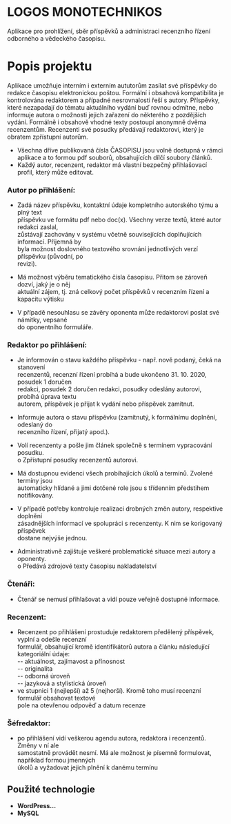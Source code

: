# LOGOS MONOTECHNIKOS

Aplikace pro prohlížení, sběr příspěvků a administraci recenzního řízení
odborného a vědeckého časopisu.

# Popis projektu
Aplikace umožňuje interním i externím aututorům zasílat své příspěvky do redakce časopisu elektronickou poštou. Formální i obsahová kompatibilita je kontrolována redaktorem a případné nesrovnalosti řeší
s autory. Příspěvky, které nezapadají do tématu aktuálního vydání buď rovnou odmítne, nebo
informuje autora o možnosti jejich zařazení do některého z pozdějších vydání. Formálně i obsahově vhodné texty postoupí anonymně dvěma recenzentům. Recenzenti své posudky předávají redaktorovi, který je obratem zpřístupní autorům.

 - Všechna dříve publikovaná čísla ČASOPISU jsou volně dostupná v rámci aplikace a to formou pdf
souborů, obsahujících dílčí soubory článků.
- Každý autor, recenzent, redaktor má vlastní bezpečný přihlašovací
profil, který může editovat.


### Autor po přihlášení: 
- Zadá název příspěvku, kontaktní údaje kompletního autorského týmu a plný text  
příspěvku ve formátu  pdf  nebo  doc(x).  Všechny verze textů, které autor redakci zaslal,  
zůstávají zachovány v  systému včetně souvisejících doplňujících informací. Příjemná by  
byla možnost doslovného textového srovnání jednotlivých verzí příspěvku  (původní, po  
revizi).

- Má možnost výběru tematického  čísla  časopisu.  Přitom se zároveň dozví, jaký  je  o něj  
aktuální zájem, tj.  zná  celkový počet příspěvků v  recenzním řízení  a kapacitu výtisku

- V  případě nesouhlasu se  závěry oponenta může redaktorovi poslat své námitky, vepsané  
do oponentního formuláře.

###  Redaktor po přihlášení: 
- Je informován o  stavu  každého příspěvku  -  např.  nově podaný, čeká na stanovení  
recenzentů,  recenzní řízení  probíhá a  bude  ukončeno  31.  10.  2020, posudek 1 doručen  
redakci, posudek 2 doručen redakci, posudky odeslány autorovi, probíhá úprava textu  
autorem, příspěvek je přijat k  vydání nebo příspěvek zamítnut.

- Informuje autora o stavu příspěvku (zamítnutý, k  formálnímu doplnění, odeslaný do  
recenzního řízení, přijatý  apod.).

- Volí  recenzenty  a pošle jim článek společně s  termínem vypracování posudku.  
o  Zpřístupní posudky  recenzentů  autorovi.

- Má dostupnou  evidenci všech  probíhajících úkolů a termínů.  Zvolené termíny jsou  
automaticky hlídané a jimi dotčené role jsou s  třídenním předstihem notifikovány.

- V  případě potřeby kontroluje realizaci drobných změn autory, respektive doplnění  
zásadnějších informací  ve  spolupráci  s  recenzenty.  K  nim se korigovaný příspěvek  
dostane nejvýše jednou.

- Administrativně zajištuje veškeré problematické situace mezi autory a oponenty.  
o  Předává zdrojové texty časopisu nakladatelství

### Čtenáři:
-  Čtenář  se nemusí přihlašovat a vidí pouze veřejně dostupné informace.

### Recenzent:
- Recenzent  po  přihlášení prostuduje  redaktorem předělený  příspěvek,  vyplní  a odešle  recenzní  
formulář, obsahující kromě identifikátorů autora a článku následující kategoriální údaje:  
--  aktuálnost, zajímavost a přínosnost  
--  originalita  
--  odborná úroveň  
--  jazyková a stylistická úroveň  
- ve stupnici 1 (nejlepší) až 5  (nejhorší). Kromě toho musí recenzní formulář obsahovat textové  
pole na otevřenou odpověď a datum recenze

### Šéfredaktor:
- po přihlášení vidí veškerou agendu  autora, redaktora i  recenzentů.  Změny v  ní ale  
samostatně  provádět  nesmí. Má ale možnost je písemně formulovat, například formou jmenných  
úkolů a vyžadovat jejich plnění k  danému  termínu



## Použité technologie
-  **WordPress...**
- **MySQL**


